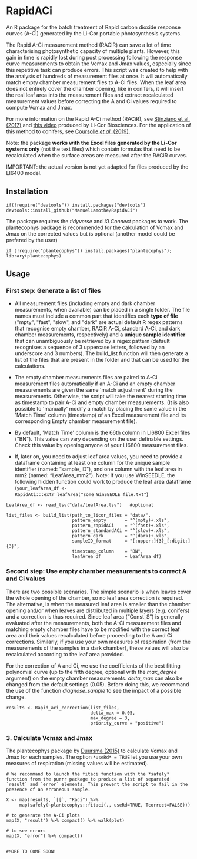 # RapidACi

An R package for the batch treatment of Rapid carbon dioxide response curves (A-Ci) generated by the Li-Cor portable photosynthesis systems.    

The Rapid A-Ci measurement method (RACiR) can save a lot of time characterising photosynthetic capacity of multiple plants. However, this gain in time is rapidly lost during post processing following the response curve measurements to obtain the Vcmax and Jmax values, especially since this repetitive task can produce errors. This script was created to help with the analysis of hundreds of measurement files at once. It will automatically match empty chamber measurement files to A-Ci files. When the leaf area does not entirely cover the chamber opening, like in conifers, it will insert the real leaf area into the measurement files and extract recalculated measurement values before correcting the A and Ci values required to compute Vcmax and Jmax. 

For more information on the Rapid A-Ci method (RACiR), see [Stinziano et al. (2017)](https://onlinelibrary.wiley.com/doi/full/10.1111/pce.12911) and [this video](https://www.licor.com/env/support/LI-6800/videos/fast-a-ci-curves.html) produced by Li-Cor Biosciences. For the application of this method to conifers, see [Coursolle _et al._ (2019)](https://www.frontiersin.org/articles/10.3389/fpls.2019.01276/abstract).  

Note: the package __works with the Excel files generated by the Li-Cor systems only__ (not the text files) which contain formulas that need to be recalculated when the surface areas are measured after the RACiR curves.    

IMPORTANT: the actual version is not yet adapted for files produced by the LI6400 model.     

## Installation     

```{r}
if(!require("devtools")) install.packages("devtools")    
devtools::install_github("ManuelLamothe/RapidACi")     
```
The package requires the _tidyverse_ and _XLConnect_ packages to work. The plantecophys package is recommended for the calculation of Vcmax and Jmax on the corrected values but is optional (another model could be prefered by the user)

```{r}
if (!require("plantecophys")) install.packages("plantecophys"); library(plantecophys)
```

## Usage       

### First step: Generate a list of files

- All measurement files (including empty and dark chamber measurements, when available) can be placed in a single folder. The file names must include a common part that identifies each **type of file** ("mpty", "fast", "slow", and "dark" are actual default R regex patterns that recognise empty chamber, RACiR A-Ci, standard A-Ci, and dark chamber measurements, respectively) and a **unique sample identifier** that can unambiguously be retrieved by a regex pattern (default recognises a sequence of 3 uppercase letters, followed by an underscore and 3 numbers). The build_list function will then generate a list of the files that are present in the folder and that can be used for the calculations.  
    
- The empty chamber measurements files are paired to A-Ci measurement files automatically if an A-Ci and an empty chamber measurements are given the same 'match adjustment' during the measurements. Otherwise, the script will take the nearest starting time as timestamp to pair A-Ci and empty chamber measurements. (It is also possible to 'manually' modify a match by placing the same value in the 'Match Time' column (timestamp) of an Excel measurement file and its corresponding Empty chamber measurement file).

- By default, 'Match Time' column is the 66th column in LI6800 Excel files ("BN"). This value can vary depending on the user definable settings. Check this value by opening anyone of your LI6800 measurement files.

- If, later on, you need to adjust leaf area values, you need to provide a dataframe containing at least one column for the unique sample identifier (named: “sample_ID”), and one column with the leaf area in mm2 (named: “LeafArea_mm2”). Note: If you use WinSEEDLE, the following hidden function could work to produce the leaf area dataframe (`your_leafArea_df <- RapidACi:::extr_leafArea("some_WinSEEDLE_file.txt"`)


```{r}
LeafArea_df <- read_tsv("data/leafArea.tsv")   #optional

list_files <- build_list(path_to_licor_files = "data/",
                         pattern_empty       = "^(mpty)+.xls",      
                         pattern_rapidACi    = "^(fast)+.xls",      
                         pattern_standardACi = "^(slow)+.xls",      
                         pattern_dark        = "^(dark)+.xls",
                         sampleID_format     = "[:upper:]{3}_[:digit:]{3}",
                         timestamp_column    = "BN",
                         leafArea_df         = LeafArea_df)    
```

### Second step: Use empty chamber measurements to correct A and Ci values

There are two possible scenarios. The simple scenario is when leaves cover the whole opening of the chamber, so no leaf area correction is required. The alternative, is when the measured leaf area is smaller than the chamber opening and/or when leaves are distributed in multiple layers (e.g. conifers) and a correction is thus required. Since leaf area (“Const_S”) is generally evaluated after the measurements, both the A-Ci measurement files and matching empty chamber files have to be modified with the correct leaf area and their values recalculated before proceeding to the A and Ci corrections. Similarly, if you use your own measures of respiration (from the measurements of the samples in a dark chamber), these values will also be recalculated according to the leaf area provided.    

For the correction of A and Ci, we use the coefficients of the best fitting polynomial curve (up to the fifth degree, optional with the *max_degree* argument) on the empty chamber measurements. *delta_max* can also be changed from the default settings (0.05). Before doing this, we recommand the use of the function *diagnose_sample* to see the impact of a possible change.    

```{r}
results <- Rapid_aci_correction(list_files, 
                                delta_max = 0.05, 
                                max_degree = 3,
                                priority_curve = "positive")
```

### 3. Calculate Vcmax and Jmax 

The plantecophys package by [Duursma (2015)](https://journals.plos.org/plosone/article?id=10.1371/journal.pone.0143346) to calculate Vcmax and Jmax for each samples. The option `*useRd* = TRUE` let you use your own measures of respiration (missing values will be estimated).

```{r}
# We recommand to launch the fitaci function with the *safely* function from the purrr package to produce a list of separated `result` and `error` elements. This prevent the script to fail in the presence of an erroneous sample.

X <- map(results, `[[`, "Raci") %>%
     map(safely(~plantecophys::fitaci(., useRd=TRUE, Tcorrect=FALSE)))
     
# to generate the A-Ci plots
map(X, "result") %>% compact() %>% walk(plot)     

# to see errors
map(X, "error") %>% compact() 


#MORE TO COME SOON!

```
